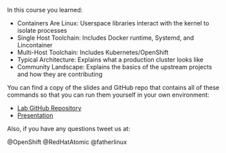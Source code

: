 In this course you learned:

- Containers Are Linux: Userspace libraries interact with the kernel to isolate processes
- Single Host Toolchain: Includes Docker runtime, Systemd, and Lincontainer
- Multi-Host Toolchain: Includes Kubernetes/OpenShift
- Typical Architecture: Explains what a production cluster looks like
- Community Landscape: Explains the basics of the upstream projects and how they are contributing

You can find a copy of the slides and GitHub repo that contains all of these commands so that you can run them yourself in your own environment:

- [Lab GitHub Repository](https://github.com/openshift-labs/learn-katacoda)
- [Presentation](../../assets/subsystems/ContainerInternalsLabPresentation.pdf)

Also, if you have any questions tweet us at:

@OpenShift @RedHatAtomic @fatherlinux
